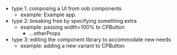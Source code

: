 - type 1: composing a UI from oob components
  - example: Example app.
- type 2: breaking free by specifying something extra
  - example: passing width=100% to CPButton
    - ...otherProps
- type 3: editing the component library to accommodate new needs
  - example: adding a new variant to CPButton
